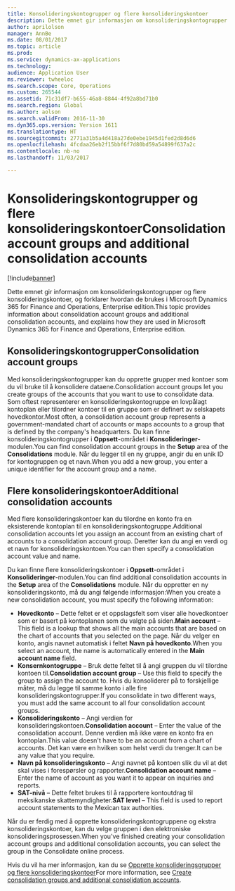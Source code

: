 ```yaml
---
title: Konsolideringskontogrupper og flere konsolideringskontoer
description: Dette emnet gir informasjon om konsolideringskontogrupper og flere konsolideringskontoer, og forklarer hvordan de brukes i Microsoft Dynamics 365 for Finance and Operations, Enterprise edition.
author: aprilolson
manager: AnnBe
ms.date: 08/01/2017
ms.topic: article
ms.prod: 
ms.service: dynamics-ax-applications
ms.technology: 
audience: Application User
ms.reviewer: twheeloc
ms.search.scope: Core, Operations
ms.custom: 265544
ms.assetid: 71c31df7-b655-46a8-8844-4f92a8bd71b0
ms.search.region: Global
ms.author: aolson
ms.search.validFrom: 2016-11-30
ms.dyn365.ops.version: Version 1611
ms.translationtype: HT
ms.sourcegitcommit: 2771a31b5a4d418a27de0ebe1945d1fed2d8d6d6
ms.openlocfilehash: 4fcdaa26eb2f15bbf6f7d80bd59a54899f637a2c
ms.contentlocale: nb-no
ms.lasthandoff: 11/03/2017

---
```


# <a name="consolidation-account-groups-and-additional-consolidation-accounts"></a><span data-ttu-id="39ae9-103">Konsolideringskontogrupper og flere konsolideringskontoer</span><span class="sxs-lookup"><span data-stu-id="39ae9-103">Consolidation account groups and additional consolidation accounts</span></span>

[!include[banner](../includes/banner.md)]


<span data-ttu-id="39ae9-104">Dette emnet gir informasjon om konsolideringskontogrupper og flere konsolideringskontoer, og forklarer hvordan de brukes i Microsoft Dynamics 365 for Finance and Operations, Enterprise edition.</span><span class="sxs-lookup"><span data-stu-id="39ae9-104">This topic provides information about consolidation account groups and additional consolidation accounts, and explains how they are used in Microsoft Dynamics 365 for Finance and Operations, Enterprise edition.</span></span>

<a name="consolidation-account-groups"></a><span data-ttu-id="39ae9-105">Konsolideringskontogrupper</span><span class="sxs-lookup"><span data-stu-id="39ae9-105">Consolidation account groups</span></span>
----------------------------

<span data-ttu-id="39ae9-106">Med konsolideringskontogrupper kan du opprette grupper med kontoer som du vil bruke til å konsolidere dataene.</span><span class="sxs-lookup"><span data-stu-id="39ae9-106">Consolidation account groups let you create groups of the accounts that you want to use to consolidate data.</span></span> <span data-ttu-id="39ae9-107">Som oftest representerer en konsolideringskontogruppe en lovpålagt kontoplan eller tilordner kontoer til en gruppe som er definert av selskapets hovedkontor.</span><span class="sxs-lookup"><span data-stu-id="39ae9-107">Most often, a consolidation account group represents a government-mandated chart of accounts or maps accounts to a group that is defined by the company's headquarters.</span></span> <span data-ttu-id="39ae9-108">Du kan finne konsolideringskontogrupper i **Oppsett**-området i **Konsolideringer**-modulen.</span><span class="sxs-lookup"><span data-stu-id="39ae9-108">You can find consolidation account groups in the **Setup** area of the **Consolidations** module.</span></span> <span data-ttu-id="39ae9-109">Når du legger til en ny gruppe, angir du en unik ID for kontogruppen og et navn.</span><span class="sxs-lookup"><span data-stu-id="39ae9-109">When you add a new group, you enter a unique identifier for the account group and a name.</span></span>

## <a name="additional-consolidation-accounts"></a><span data-ttu-id="39ae9-110">Flere konsolideringskontoer</span><span class="sxs-lookup"><span data-stu-id="39ae9-110">Additional consolidation accounts</span></span>
<span data-ttu-id="39ae9-111">Med flere konsolideringskontoer kan du tilordne en konto fra en eksisterende kontoplan til en konsolideringskontogruppe.</span><span class="sxs-lookup"><span data-stu-id="39ae9-111">Additional consolidation accounts let you assign an account from an existing chart of accounts to a consolidation account group.</span></span> <span data-ttu-id="39ae9-112">Deretter kan du angi en verdi og et navn for konsolideringskontoen.</span><span class="sxs-lookup"><span data-stu-id="39ae9-112">You can then specify a consolidation account value and name.</span></span> 

<span data-ttu-id="39ae9-113">Du kan finne flere konsolideringskontoer i **Oppsett**-området i **Konsolideringer**-modulen.</span><span class="sxs-lookup"><span data-stu-id="39ae9-113">You can find additional consolidation accounts in the **Setup** area of the **Consolidations** module.</span></span> <span data-ttu-id="39ae9-114">Når du oppretter en ny konsolideringskonto, må du angi følgende informasjon:</span><span class="sxs-lookup"><span data-stu-id="39ae9-114">When you create a new consolidation account, you must specify the following information:</span></span>

-   <span data-ttu-id="39ae9-115">**Hovedkonto** – Dette feltet er et oppslagsfelt som viser alle hovedkontoer som er basert på kontoplanen som du valgte på siden.</span><span class="sxs-lookup"><span data-stu-id="39ae9-115">**Main account** – This field is a lookup that shows all the main accounts that are based on the chart of accounts that you selected on the page.</span></span> <span data-ttu-id="39ae9-116">Når du velger en konto, angis navnet automatisk i feltet **Navn på hovedkonto**.</span><span class="sxs-lookup"><span data-stu-id="39ae9-116">When you select an account, the name is automatically entered in the **Main account name** field.</span></span>
-   <span data-ttu-id="39ae9-117">**Konsernkontogruppe** – Bruk dette feltet til å angi gruppen du vil tilordne kontoen til.</span><span class="sxs-lookup"><span data-stu-id="39ae9-117">**Consolidation account group** – Use this field to specify the group to assign the account to.</span></span> <span data-ttu-id="39ae9-118">Hvis du konsoliderer på to forskjellige måter, må du legge til samme konto i alle fire konsolideringskontogrupper.</span><span class="sxs-lookup"><span data-stu-id="39ae9-118">If you consolidate in two different ways, you must add the same account to all four consolidation account groups.</span></span>
-   <span data-ttu-id="39ae9-119">**Konsolideringskonto** – Angi verdien for konsolideringskontoen.</span><span class="sxs-lookup"><span data-stu-id="39ae9-119">**Consolidation account** – Enter the value of the consolidation account.</span></span> <span data-ttu-id="39ae9-120">Denne verdien må ikke være en konto fra en kontoplan.</span><span class="sxs-lookup"><span data-stu-id="39ae9-120">This value doesn't have to be an account from a chart of accounts.</span></span> <span data-ttu-id="39ae9-121">Det kan være en hvilken som helst verdi du trenger.</span><span class="sxs-lookup"><span data-stu-id="39ae9-121">It can be any value that you require.</span></span>
-   <span data-ttu-id="39ae9-122">**Navn på konsolideringskonto** – Angi navnet på kontoen slik du vil at det skal vises i forespørsler og rapporter.</span><span class="sxs-lookup"><span data-stu-id="39ae9-122">**Consolidation account name** – Enter the name of account as you want it to appear on inquiries and reports.</span></span>
-   <span data-ttu-id="39ae9-123">**SAT-nivå** – Dette feltet brukes til å rapportere kontoutdrag til meksikanske skattemyndigheter.</span><span class="sxs-lookup"><span data-stu-id="39ae9-123">**SAT level** – This field is used to report account statements to the Mexican tax authorities.</span></span> 

<span data-ttu-id="39ae9-124">Når du er ferdig med å opprette konsolideringskontogruppene og ekstra konsolideringskontoer, kan du velge gruppen i den elektroniske konsolideringsprosessen.</span><span class="sxs-lookup"><span data-stu-id="39ae9-124">When you've finished creating your consolidation account groups and additional consolidation accounts, you can select the group in the Consolidate online process.</span></span>


<span data-ttu-id="39ae9-125">Hvis du vil ha mer informasjon, kan du se [Opprette konsolideringsgrupper og flere konsolideringskontoer](../general-ledger/tasks/create-consolidation-groups.md)</span><span class="sxs-lookup"><span data-stu-id="39ae9-125">For more information, see [Create consolidation groups and additional consolidation accounts](../general-ledger/tasks/create-consolidation-groups.md).</span></span> 




